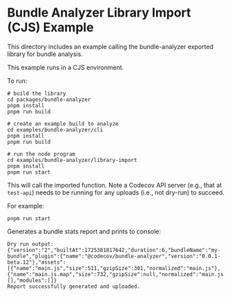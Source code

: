 # Bundle Analyzer Library Import (CJS) Example

This directory includes an example calling the bundle-analyzer exported library for bundle analysis.

This example runs in a CJS environment.

To run:

```
# build the library
cd packages/bundle-analyzer
pnpm install
pnpm run build

# create an example build to analyze
cd examples/bundle-analyzer/cli
pnpm install
pnpm run build

# run the node program
cd examples/bundle-analyzer/library-import
pnpm install
pnpm run start
```

This will call the imported function. Note a Codecov API server (e.g., that at `test-api`) needs to be running for any uploads (i.e., not dry-run) to succeed.

For example:

```
pnpm run start
```

Generates a bundle stats report and prints to console:

```
Dry run output:  {"version":"2","builtAt":1725381817642,"duration":6,"bundleName":"my-bundle","plugin":{"name":"@codecov/bundle-analyzer","version":"0.0.1-beta.12"},"assets":[{"name":"main.js","size":511,"gzipSize":301,"normalized":"main.js"},{"name":"main.js.map","size":732,"gzipSize":null,"normalized":"main.js.map"}],"chunks":[],"modules":[]}
Report successfully generated and uploaded.
```
